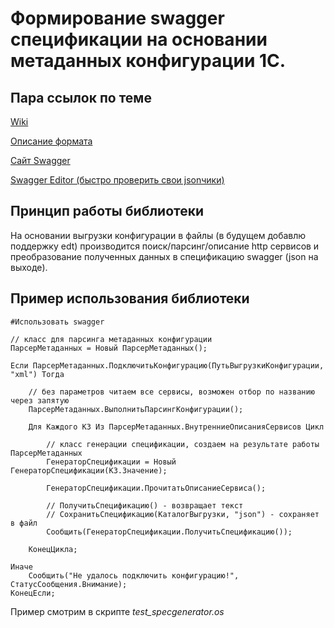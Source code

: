 # Формирование swagger спецификации на основании метаданных конфигурации 1С.

## Пара ссылок по теме

[Wiki](https://ru.wikipedia.org/wiki/OpenAPI_(%D1%81%D0%BF%D0%B5%D1%86%D0%B8%D1%84%D0%B8%D0%BA%D0%B0%D1%86%D0%B8%D1%8F))

[Описание формата](https://github.com/OAI/OpenAPI-Specification/blob/master/versions/2.0.md)

[Сайт Swagger](https://swagger.io/)

[Swagger Editor (быстро проверить свои jsonчики)](https://editor.swagger.io/)

## Принцип работы библиотеки

На основании выгрузки конфигурации в файлы (в будущем добавлю поддержку edt) производится поиск/парсинг/описание http сервисов и преобразование полученных данных в спецификацию swagger (json на выходе).

## Пример использования библиотеки

```bsl
#Использовать swagger

// класс для парсинга метаданных конфигурации
ПарсерМетаданных = Новый ПарсерМетаданных();

Если ПарсерМетаданных.ПодключитьКонфигурацию(ПутьВыгрузкиКонфигурации, "xml") Тогда

    // без параметров читаем все сервисы, возможен отбор по названию через запятую
    ПарсерМетаданных.ВыполнитьПарсингКонфигурации();

    Для Каждого КЗ Из ПарсерМетаданных.ВнутренниеОписанияСервисов Цикл

        // класс генерации спецификации, создаем на результате работы ПарсерМетаданных
        ГенераторСпецификации = Новый ГенераторСпецификации(КЗ.Значение);

        ГенераторСпецификации.ПрочитатьОписаниеСервиса();

        // ПолучитьСпецификацию() - возвращает текст
        // СохранитьСпецификацию(КаталогВыгрузки, "json") - сохраняет в файл
        Сообщить(ГенераторСпецификации.ПолучитьСпецификацию());

    КонецЦикла;

Иначе
    Сообщить("Не удалось подключить конфигурацию!", СтатусСообщения.Внимание);
КонецЕсли;
```

Пример смотрим в скрипте *test_specgenerator.os*